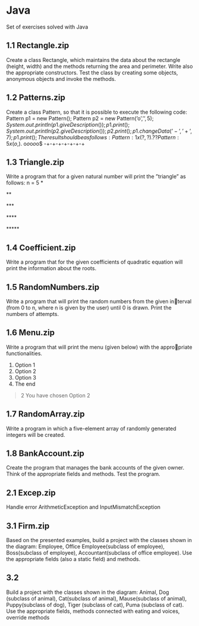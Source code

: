 # Java
Set of exercises solved with Java

1.1 Rectangle.zip
  --
  Create a class Rectangle, which maintains the data about the rectangle (height, width) and the methods returning the area and perimeter.
    Write also the appropriate constructors. Test the class by creating some objects, anonymous objects and invoke the methods.
    
1.2 Patterns.zip
  -- 
  Create a class Pattern, so that it is possible to execute the following code:
     Pattern p1 = new Pattern();
     Pattern p2 = new Pattern(’o’,’$’,5);
     System.out.println(p1.giveDescription());
     p1.print();
     System.out.println(p2.giveDescription());
     p2.print();
     p1.changeData(’-’,’+’,7);
     p1.print();
     The result should be as follows:
     Pattern: 1 x (?,?).
     ??
     Pattern: 5 x (o,$).
     o$o$o$o$o$
     -+-+-+-+-+-+-+
     
1.3 Triangle.zip
  -- 
   Write a program that for a given natural number will print the ”triangle” as follows:
  n = 5
*

\**

\***

\****

\*****

1.4 Coefficient.zip
  --
  Write a program that for the given coefficients of quadratic equation will
print the information about the roots.

1.5 RandomNumbers.zip
  --
Write a program that will print the random numbers from the given interval (from 0 to n, where n is given by the user) until 0 is drawn. Print
the numbers of attempts.

1.6 Menu.zip
  --
Write a program that will print the menu (given below) with the appropriate functionalities.
1. Option 1
2. Option 2
3. Option 3
4. The end
> 2
You have chosen Option 2

1.7 RandomArray.zip
  --
Write a program in which a five-element array of randomly generated
integers will be created.

1.8 BankAccount.zip
  --
Create the program that manages the bank accounts of the
given owner. Think of the appropriate fields and methods. Test the
program.
  
2.1 Excep.zip
  --
  Handle error ArithmeticException and InputMismatchException
  
3.1 Firm.zip
  --
  Based on the presented examples, build a project with the classes shown in
the diagram: Employee, Office Employee(subclass of employee), Boss(subclass of employee), Accountant(subclass of office employee). Use the appropriate fields (also a static field) and methods.

3.2
  --
  Build a project with the classes shown in the diagram: Animal, Dog (subclass of animal), Cat(subclass of animal), Mause(subclass of animal), Puppy(subclass of dog), Tiger (subclass of cat), Puma (subclass of cat). Use the appropriate
fields, methods connected with eating and voices, override methods

